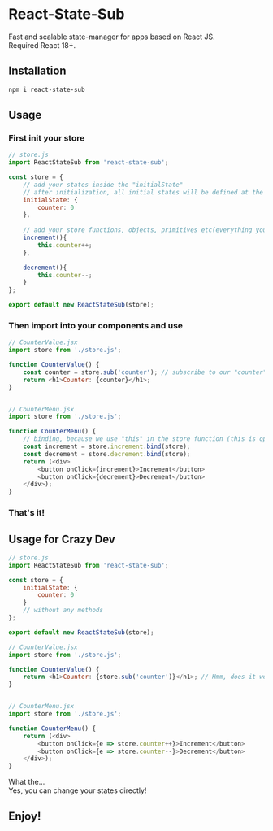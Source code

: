 # React-State-Sub

Fast and scalable state-manager for apps based on React JS.<br/>
Required React 18+.


## Installation

```bash
npm i react-state-sub
```

## Usage

### First init your store

```js
// store.js
import ReactStateSub from 'react-state-sub';

const store = {
    // add your states inside the "initialState"
    // after initialization, all initial states will be defined at the top level of this store
    initialState: {
        counter: 0
    },
    
    // add your store functions, objects, primitives etc(everything you need)
    increment(){
        this.counter++;
    },

    decrement(){
        this.counter--;
    }
};

export default new ReactStateSub(store);
```

### Then import into your components and use

```js
// CounterValue.jsx
import store from './store.js';

function CounterValue() {
    const counter = store.sub('counter'); // subscribe to our "counter" state
    return <h1>Counter: {counter}</h1>;
}


// CounterMenu.jsx
import store from './store.js';

function CounterMenu() {
    // binding, because we use "this" in the store function (this is optional)
    const increment = store.increment.bind(store);
    const decrement = store.decrement.bind(store);
    return (<div>
        <button onClick={increment}>Increment</button>
        <button onClick={decrement}>Decrement</button>
    </div>);
}
```

### That's it!

## Usage for Crazy Dev

```js
// store.js
import ReactStateSub from 'react-state-sub';

const store = {
    initialState: {
        counter: 0
    }
    // without any methods
};

export default new ReactStateSub(store);
```

```js
// CounterValue.jsx
import store from './store.js';

function CounterValue() {
    return <h1>Counter: {store.sub('counter')}</h1>; // Hmm, does it work? - Yes!
}


// CounterMenu.jsx
import store from './store.js';

function CounterMenu() {
    return (<div>
        <button onClick={e => store.counter++}>Increment</button>
        <button onClick={e => store.counter--}>Decrement</button>
    </div>);
}
```
What the...<br/>
Yes, you can change your states directly!

## Enjoy!
